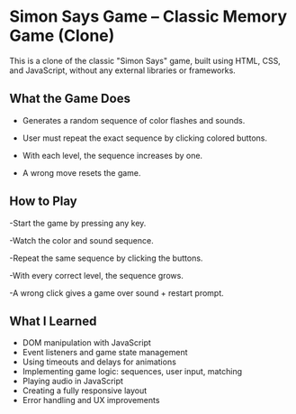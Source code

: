 # Simon Says Game – Classic Memory Game (Clone)
This is a clone of the classic "Simon Says" game, built using  HTML, CSS, and JavaScript, without any external libraries or frameworks.

## What the Game Does
- Generates a random sequence of color flashes and sounds.

- User must repeat the exact sequence by clicking colored buttons.

- With each level, the sequence increases by one.

- A wrong move resets the game.

## How to Play
-Start the game by pressing any key.

-Watch the color and sound sequence.

-Repeat the same sequence by clicking the buttons.

-With every correct level, the sequence grows.

-A wrong click gives a game over sound + restart prompt.

## What I Learned
 * DOM manipulation with JavaScript
 * Event listeners and game state management
 * Using timeouts and delays for animations
* Implementing game logic: sequences, user input, matching
* Playing audio in JavaScript
* Creating a fully responsive layout
* Error handling and UX improvements